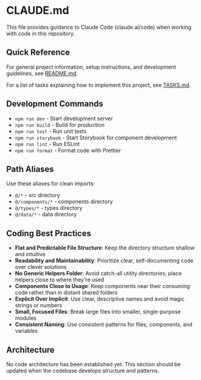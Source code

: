 # CLAUDE.md

This file provides guidance to Claude Code (claude.ai/code) when working with code in this
repository.

## Quick Reference

For general project information, setup instructions, and development guidelines, see
[README.md](./README.md).

For a list of tasks explaining how to implement this project, see [TASKS.md](./TASKS.md).

## Development Commands

- `npm run dev` - Start development server
- `npm run build` - Build for production
- `npm run test` - Run unit tests
- `npm run storybook` - Start Storybook for component development
- `npm run lint` - Run ESLint
- `npm run format` - Format code with Prettier

## Path Aliases

Use these aliases for clean imports:

- `@/*` - src directory
- `@/components/*` - components directory
- `@/types/*` - types directory
- `@/data/*` - data directory

## Coding Best Practices

- **Flat and Predictable File Structure**: Keep the directory structure shallow and intuitive
- **Readability and Maintainability**: Prioritize clear, self-documenting code over clever solutions
- **No Generic Helpers Folder**: Avoid catch-all utility directories; place helpers close to where they're used
- **Components Close to Usage**: Keep components near their consuming code rather than in distant shared folders
- **Explicit Over Implicit**: Use clear, descriptive names and avoid magic strings or numbers
- **Small, Focused Files**: Break large files into smaller, single-purpose modules
- **Consistent Naming**: Use consistent patterns for files, components, and variables

## Architecture

No code architecture has been established yet. This section should be updated when the codebase
develops structure and patterns.
